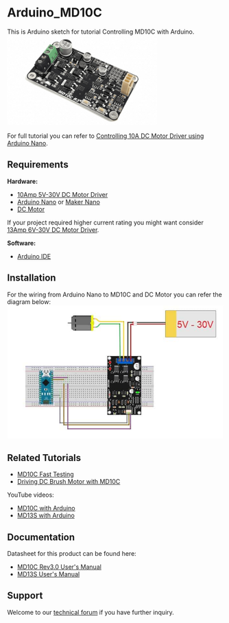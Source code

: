 # Arduino_MD10C  
This is Arduino sketch for tutorial Controlling MD10C with Arduino.  
<img src="https://github.com/CytronTechnologies/Arduino_MD10C/blob/master/MD10C_image.jpg" width="350">  

For full tutorial you can refer to [Controlling 10A DC Motor Driver using Arduino Nano](https://my.cytron.io/tutorial/controlling-10a-dc-motor-driver-using-arduino-nano).  

## Requirements  
**Hardware:**  
* [10Amp 5V-30V DC Motor Driver](https://my.cytron.io/p-10amp-5v-30v-dc-motor-driver)  
* [Arduino Nano](https://my.cytron.io/p-nano-compatible-ch340-with-usb-cable) or [Maker Nano](https://my.cytron.io/p-maker-nano-simplifying-arduino-for-projects)   
* [DC Motor](https://my.cytron.io/c-dc-motor)  

If your project required higher current rating you might want consider [13Amp 6V-30V DC Motor Driver](https://my.cytron.io/p-13amp-6v-30v-dc-motor-driver).

**Software:**  
* [Arduino IDE](https://www.arduino.cc/en/software)  

## Installation  
For the wiring from Arduino Nano to MD10C and DC Motor you can refer the diagram below:  
<img src="https://github.com/CytronTechnologies/Arduino_MD10C/blob/master/Connection-MD10C.jpg" width="600"> 


## Related Tutorials  
* [MD10C Fast Testing](https://my.cytron.io/tutorial/md10c-fast-testing)  
* [Driving DC Brush Motor with MD10C](https://my.cytron.io/tutorial/project-10-driving-dc-brush-motor-with-md10c)  

YouTube videos:  
* [MD10C with Arduino](https://youtu.be/kA38GhkUOso)  
* [MD13S with Arduino](https://youtu.be/IXaNO6wflRk)  

## Documentation  
Datasheet for this product can be found here: 
* [MD10C Rev3.0 User's Manual](https://docs.google.com/document/d/1rgQzn-nWn-qcWNnHjDZvIYqUrdCeBQQxXA-TU3BF0AQ/view)  
* [MD13S User's Manual](https://docs.google.com/document/d/1icu1GVDxZhUn3ADSUc3JknNcmUMdPcsnJ4MhxOPRo-I/view)  

## Support  
Welcome to our [technical forum](http://forum.cytron.io) if you have further inquiry.  

